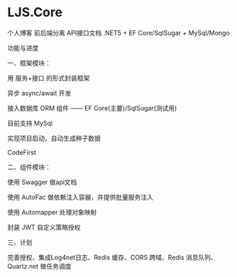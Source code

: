 # LJS.Core
个人博客 前后端分离 API接口文档 .NET5 + EF Core/SqlSugar + MySql/Mongo

功能与进度

一、框架模块：

用 服务+接口 的形式封装框架

异步 async/await 开发

接入数据库 ORM 组件 —— EF Core(主要)/SqlSugar(测试用)

目前支持 MySql

实现项目启动，自动生成种子数据 

CodeFirst 

二、组件模块：

使用 Swagger 做api文档

使用 AutoFac 做依赖注入容器，并提供批量服务注入

使用 Automapper 处理对象映射

封装 JWT 自定义策略授权

三、计划

完善授权、集成Log4net日志、Redis 缓存、CORS 跨域、Redis 消息队列、Quartz.net 做任务调度
